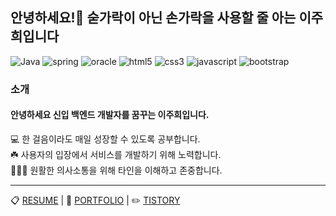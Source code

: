 ## 안녕하세요!👋 숟가락이 아닌 손가락을 사용할 줄 아는 이주희입니다

![Java](https://img.shields.io/badge/Java-007396.svg?&style=for-the-badge&logo=Java&logoColor=white) ![spring](https://img.shields.io/badge/spring-6DB33F.svg?&style=for-the-badge&logo=spring&logoColor=white) ![oracle](https://img.shields.io/badge/oracle-F80000.svg?&style=for-the-badge&logo=oracle&logoColor=white) ![html5](https://img.shields.io/badge/html5-E34F26.svg?&style=for-the-badge&logo=html5&logoColor=white) ![css3](https://img.shields.io/badge/css3-1572B6.svg?&style=for-the-badge&logo=css3&logoColor=white) ![javascript](https://img.shields.io/badge/javascript-F7DF1E.svg?&style=for-the-badge&logo=javascript&logoColor=white) ![bootstrap](https://img.shields.io/badge/bootstrap-7952B3.svg?&style=for-the-badge&logo=bootstrap&logoColor=white)

### 소개 
#### 안녕하세요 신입 백엔드 개발자를 꿈꾸는 이주희입니다.


💻 한 걸음이라도 매일 성장할 수 있도록 공부합니다.  
☘️ 사용자의 입장에서 서비스를 개발하기 위해 노력합니다.  
🧑‍🤝‍🧑 원활한 의사소통을 위해 타인을 이해하고 존중합니다.  

-----

📋 [RESUME](https://google.com, "google link") | 🌱 [PORTFOLIO](https://2dewi.tistory.com/ "tistory link") | ✏️ [TISTORY](https://2dewi.tistory.com/ "tistory link")



<!--
**zoodew/zoodew** is a ✨ _special_ ✨ repository because its `README.md` (this file) appears on your GitHub profile.

Here are some ideas to get you started:

- 🔭 I’m currently working on ...
- 🌱 I’m currently learning ...
- 👯 I’m looking to collaborate on ...
- 🤔 I’m looking for help with ...
- 💬 Ask me about ...
- 📫 How to reach me: ...
- 😄 Pronouns: ...
- ⚡ Fun fact: ...
-->
